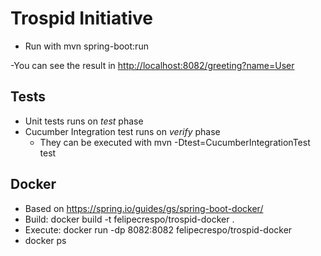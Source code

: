 Trospid Initiative
==================
 

- Run with mvn spring-boot:run

-You can see the result in 
 [http://localhost:8082/greeting?name=User](http://localhost:8082/greeting?name=User)
 
 Tests
 -----
 - Unit tests runs on _test_ phase
 - Cucumber Integration test runs on _verify_ phase
   - They can be executed with mvn -Dtest=CucumberIntegrationTest test

Docker
------
- Based on https://spring.io/guides/gs/spring-boot-docker/
- Build: docker build -t felipecrespo/trospid-docker .
- Execute: docker run -dp 8082:8082 felipecrespo/trospid-docker
- docker ps